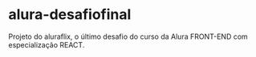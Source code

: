 # alura-desafiofinal
Projeto do aluraflix, o último desafio do curso da Alura FRONT-END com especialização REACT.
